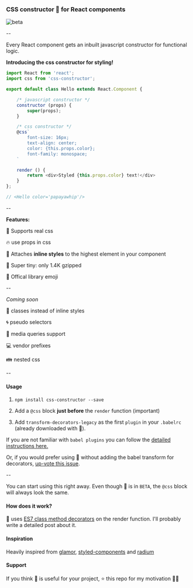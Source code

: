 ### CSS constructor 💄 for React components

![beta](https://img.shields.io/badge/status-beta-yellow.svg)

--

Every React component gets an inbuilt javascript constructor for functional logic.

**Introducing the css constructor for styling!**

```js
import React from 'react';
import css from 'css-constructor';

export default class Hello extends React.Component {

    /* javascript constructor */
    constructor (props) {
        super(props);
    }

    /* css constructor */
    @css`
        font-size: 16px;
        text-align: center;
        color: {this.props.color};
        font-family: monospace;
    `

    render () {
        return <div>Styled {this.props.color} text!</div>
    }
};

// <Hello color='papayawhip'/>

```

--

**Features:**

🎀 Supports real css

🔥 use props in css

🔼 Attaches **inline styles** to the highest element in your component

👶 Super tiny: only 1.4K gzipped

💄 Offical library emoji

--

*Coming soon*

🙋 classes instead of inline styles

🌀 pseudo selectors

📱 media queries support

💻 vendor prefixes

👪 nested css


--

#### Usage

1. `npm install css-constructor --save`

2. Add a `@css` block **just before** the `render` function (important)

3. Add `transform-decorators-legacy` as the first `plugin` in your `.babelrc` (already downloaded with 💄).

If you are not familiar with `babel plugins` you can follow the [detailed instructions here.](https://github.com/loganfsmyth/babel-plugin-transform-decorators-legacy#installation--usage)

Or, if you would prefer using 💄 without adding the babel transform for decorators, [up-vote this issue](https://github.com/siddharthkp/css-constructor/issues/1).

--

You can start using this right away. Even though 💄 is in `BETA`, the `@css` block will always look the same.


#### How does it work?

💄 uses [ES7 class method decorators](https://github.com/wycats/javascript-decorators) on the render function.
I'll probably write a detailed post about it.

#### Inspiration

Heavily inspired from [glamor](https://github.com/threepointone/glamor), [styled-components](https://github.com/styled-components/styled-components) and [radium](https://github.com/FormidableLabs/radium)

#### Support

If you think 💄 is useful for your project, ⭐️ this repo for my motivation 🙇🏻
